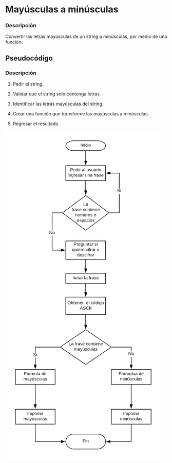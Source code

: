  # Mayúsculas a minúsculas

 ### Descripción
Convertir las letras mayúsculas de un string a minúsculas, por medio de una función.

## Pseudocódigo
### Descripción

1. Pedir el string.

2. Validar que el string solo contenga letras.

3. Identificar las letras mayúsculas del string.

4. Crear una función que transforme las mayúsculas a minúsculas.

5. Regresar el resultado.

![Diagrama de flujo de cifrado cesar](assets/image/diagrama-cifradocesar.png)
